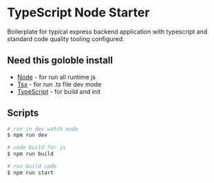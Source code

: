 
# TypeScript Node Starter
Boilerplate for typical express backend application with typescript and standard code quality tooling configured.

## Need this goloble install

- [Node](https://nodejs.org) - for run all runtime js
- [Tsx](https://www.npmjs.com/package/tsx) - for run .ts file dev mode
- [TypeScript](https://www.npmjs.com/package/typescript) - for build and init

## Scripts

```sh
# run in dev watch mode
$ npm run dev

# code build for js
$ npm run build

# run build code
$ npm run start

```
